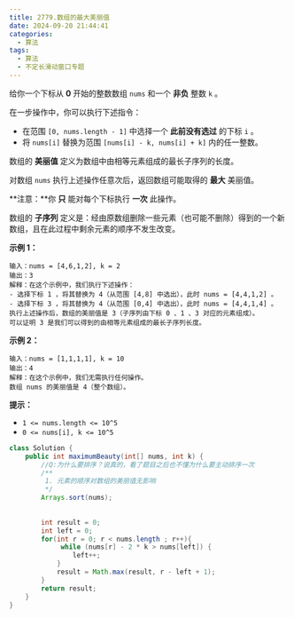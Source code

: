 ```yaml
---
title: 2779.数组的最大美丽值
date: 2024-09-20 21:44:41
categories:
  - 算法
tags:
  - 算法
  - 不定长滑动窗口专题
---
```


给你一个下标从 **0** 开始的整数数组 `nums` 和一个 **非负** 整数 `k` 。

在一步操作中，你可以执行下述指令：

- 在范围 `[0, nums.length - 1]` 中选择一个 **此前没有选过** 的下标 `i` 。
- 将 `nums[i]` 替换为范围 `[nums[i] - k, nums[i] + k]` 内的任一整数。

数组的 **美丽值** 定义为数组中由相等元素组成的最长子序列的长度。

对数组 `nums` 执行上述操作任意次后，返回数组可能取得的 **最大** 美丽值。

**注意：**你 **只** 能对每个下标执行 **一次** 此操作。

数组的 **子序列** 定义是：经由原数组删除一些元素（也可能不删除）得到的一个新数组，且在此过程中剩余元素的顺序不发生改变。

 

**示例 1：**

```
输入：nums = [4,6,1,2], k = 2
输出：3
解释：在这个示例中，我们执行下述操作：
- 选择下标 1 ，将其替换为 4（从范围 [4,8] 中选出），此时 nums = [4,4,1,2] 。
- 选择下标 3 ，将其替换为 4（从范围 [0,4] 中选出），此时 nums = [4,4,1,4] 。
执行上述操作后，数组的美丽值是 3（子序列由下标 0 、1 、3 对应的元素组成）。
可以证明 3 是我们可以得到的由相等元素组成的最长子序列长度。
```

**示例 2：**

```
输入：nums = [1,1,1,1], k = 10
输出：4
解释：在这个示例中，我们无需执行任何操作。
数组 nums 的美丽值是 4（整个数组）。
```

 

**提示：**

- `1 <= nums.length <= 10^5`
- `0 <= nums[i], k <= 10^5`

```java
class Solution {
    public int maximumBeauty(int[] nums, int k) {
        //Q:为什么要排序？说真的，看了题目之后也不懂为什么要主动排序一次
        /**
         1. 元素的顺序对数组的美丽值无影响
         */
        Arrays.sort(nums);
        
        
        int result = 0;
        int left = 0;
        for(int r = 0; r < nums.length ; r++){
             while (nums[r] - 2 * k > nums[left]) {
                left++;
            }
            result = Math.max(result, r - left + 1);
        }
        return result;
    }
}
```

